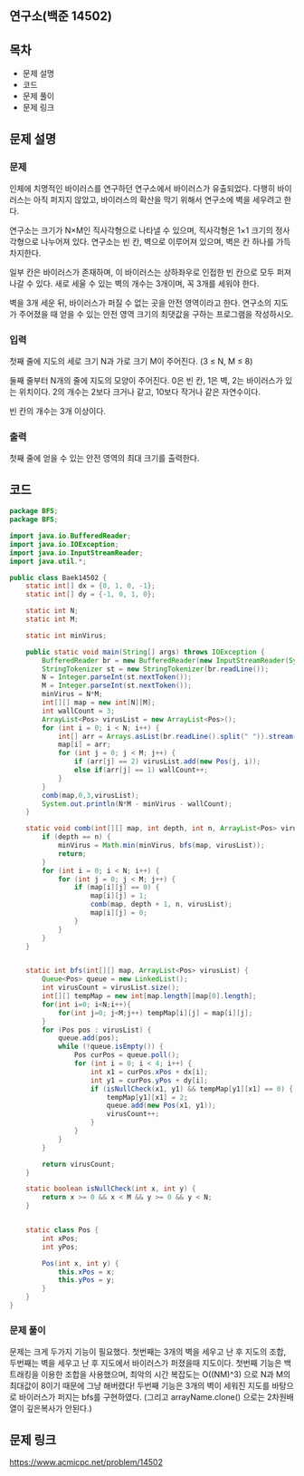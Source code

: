 ## 연구소(백준 14502)
## 목차
- 문제 설명
- 코드
- 문제 풀이
- 문제 링크


## 문제 설명
### 문제
인체에 치명적인 바이러스를 연구하던 연구소에서 바이러스가 유출되었다. 다행히 바이러스는 아직 퍼지지 않았고, 바이러스의 확산을 막기 위해서 연구소에 벽을 세우려고 한다.

연구소는 크기가 N×M인 직사각형으로 나타낼 수 있으며, 직사각형은 1×1 크기의 정사각형으로 나누어져 있다. 연구소는 빈 칸, 벽으로 이루어져 있으며, 벽은 칸 하나를 가득 차지한다.

일부 칸은 바이러스가 존재하며, 이 바이러스는 상하좌우로 인접한 빈 칸으로 모두 퍼져나갈 수 있다. 새로 세울 수 있는 벽의 개수는 3개이며, 꼭 3개를 세워야 한다.

벽을 3개 세운 뒤, 바이러스가 퍼질 수 없는 곳을 안전 영역이라고 한다.
연구소의 지도가 주어졌을 때 얻을 수 있는 안전 영역 크기의 최댓값을 구하는 프로그램을 작성하시오.

### 입력
첫째 줄에 지도의 세로 크기 N과 가로 크기 M이 주어진다. (3 ≤ N, M ≤ 8)

둘째 줄부터 N개의 줄에 지도의 모양이 주어진다. 0은 빈 칸, 1은 벽, 2는 바이러스가 있는 위치이다. 2의 개수는 2보다 크거나 같고, 10보다 작거나 같은 자연수이다.

빈 칸의 개수는 3개 이상이다.

### 출력
첫째 줄에 얻을 수 있는 안전 영역의 최대 크기를 출력한다.


## 코드
```java
package BFS;
package BFS;

import java.io.BufferedReader;
import java.io.IOException;
import java.io.InputStreamReader;
import java.util.*;

public class Baek14502 {
    static int[] dx = {0, 1, 0, -1};
    static int[] dy = {-1, 0, 1, 0};

    static int N;
    static int M;

    static int minVirus;

    public static void main(String[] args) throws IOException {
        BufferedReader br = new BufferedReader(new InputStreamReader(System.in));
        StringTokenizer st = new StringTokenizer(br.readLine());
        N = Integer.parseInt(st.nextToken());
        M = Integer.parseInt(st.nextToken());
        minVirus = N*M;
        int[][] map = new int[N][M];
        int wallCount = 3;
        ArrayList<Pos> virusList = new ArrayList<Pos>();
        for (int i = 0; i < N; i++) {
            int[] arr = Arrays.asList(br.readLine().split(" ")).stream().mapToInt(Integer::parseInt).toArray();
            map[i] = arr;
            for (int j = 0; j < M; j++) {
                if (arr[j] == 2) virusList.add(new Pos(j, i));
                else if(arr[j] == 1) wallCount++;
            }
        }
        comb(map,0,3,virusList);
        System.out.println(N*M - minVirus - wallCount);
    }

    static void comb(int[][] map, int depth, int n, ArrayList<Pos> virusList) {
        if (depth == n) {
            minVirus = Math.min(minVirus, bfs(map, virusList));
            return;
        }
        for (int i = 0; i < N; i++) {
            for (int j = 0; j < M; j++) {
                if (map[i][j] == 0) {
                    map[i][j] = 1;
                    comb(map, depth + 1, n, virusList);
                    map[i][j] = 0;
                }
            }
        }
    }


    static int bfs(int[][] map, ArrayList<Pos> virusList) {
        Queue<Pos> queue = new LinkedList();
        int virusCount = virusList.size();
        int[][] tempMap = new int[map.length][map[0].length];
        for(int i=0; i<N;i++){
            for(int j=0; j<M;j++) tempMap[i][j] = map[i][j];
        }
        for (Pos pos : virusList) {
            queue.add(pos);
            while (!queue.isEmpty()) {
                Pos curPos = queue.poll();
                for (int i = 0; i < 4; i++) {
                    int x1 = curPos.xPos + dx[i];
                    int y1 = curPos.yPos + dy[i];
                    if (isNullCheck(x1, y1) && tempMap[y1][x1] == 0) {
                        tempMap[y1][x1] = 2;
                        queue.add(new Pos(x1, y1));
                        virusCount++;
                    }
                }
            }
        }

        return virusCount;
    }

    static boolean isNullCheck(int x, int y) {
        return x >= 0 && x < M && y >= 0 && y < N;
    }


    static class Pos {
        int xPos;
        int yPos;

        Pos(int x, int y) {
            this.xPos = x;
            this.yPos = y;
        }
    }
}


```


### 문제 풀이
문제는 크게 두가지 기능이 필요했다. 첫번째는 3개의 벽을 세우고 난 후 지도의 조합, 두번째는 벽을 세우고 난 후 지도에서 바이러스가 퍼졌을때 지도이다.
첫번째 기능은 백트래킹을 이용한 조합을 사용했으며, 최악의 시간 복잡도는 O((NM)^3) 으로 N과 M의 최대값이 8이기 때문에 그냥 해버렸다!
두번째 기능은 3개의 벽이 세워진 지도를 바탕으로 바이러스가 퍼지는 bfs를 구현하였다.
(그리고 arrayName.clone() 으로는 2차원배열이 깊은복사가 안된다.)


## 문제 링크
https://www.acmicpc.net/problem/14502
